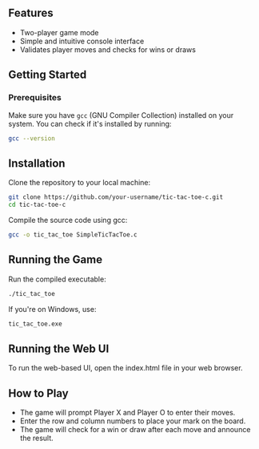 ## Features

- Two-player game mode
- Simple and intuitive console interface
- Validates player moves and checks for wins or draws

## Getting Started

### Prerequisites

Make sure you have `gcc` (GNU Compiler Collection) installed on your system. You can check if it's installed by running:

```bash
gcc --version
```

## Installation

Clone the repository to your local machine:

```bash
git clone https://github.com/your-username/tic-tac-toe-c.git
cd tic-tac-toe-c
```

Compile the source code using gcc:

```bash
gcc -o tic_tac_toe SimpleTicTacToe.c
```

## Running the Game

Run the compiled executable:

```bash
./tic_tac_toe
```

If you're on Windows, use:

```bash
tic_tac_toe.exe
```
## Running the Web UI
To run the web-based UI, open the index.html file in your web browser.

## How to Play

- The game will prompt Player X and Player O to enter their moves.
- Enter the row and column numbers to place your mark on the board.
- The game will check for a win or draw after each move and announce the result.
